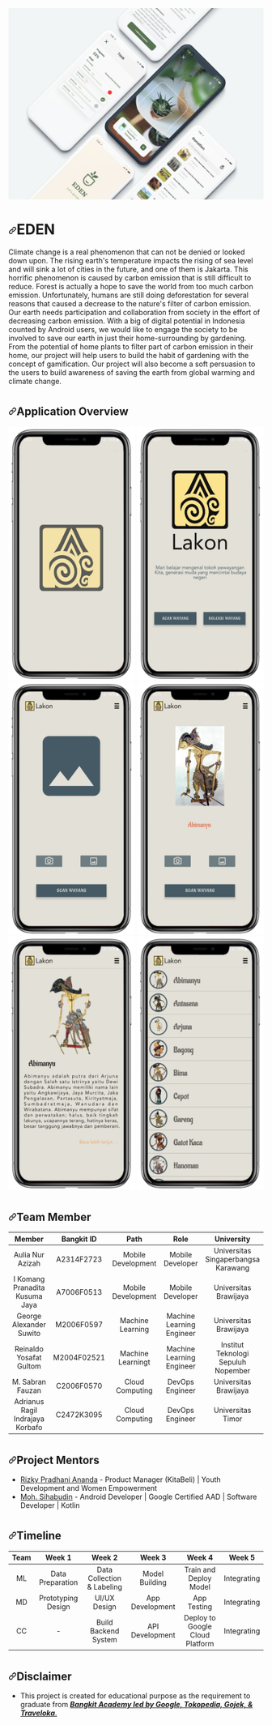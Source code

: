 <p dir="auto"><a target="_blank" rel="noopener noreferrer" href="Resource Picture/aplication_overview.jpeg"><img src="Resource Picture/aplication_overview.jpeg" alt="Our Logo" style="max-width: 100%;"></a></p>
<h1 dir="auto"><a id="user-content-lakon" class="anchor" aria-hidden="true" href="#lakon"><svg class="octicon octicon-link" viewBox="0 0 16 16" version="1.1" width="16" height="16" aria-hidden="true"><path fill-rule="evenodd" d="M7.775 3.275a.75.75 0 001.06 1.06l1.25-1.25a2 2 0 112.83 2.83l-2.5 2.5a2 2 0 01-2.83 0 .75.75 0 00-1.06 1.06 3.5 3.5 0 004.95 0l2.5-2.5a3.5 3.5 0 00-4.95-4.95l-1.25 1.25zm-4.69 9.64a2 2 0 010-2.83l2.5-2.5a2 2 0 012.83 0 .75.75 0 001.06-1.06 3.5 3.5 0 00-4.95 0l-2.5 2.5a3.5 3.5 0 004.95 4.95l1.25-1.25a.75.75 0 00-1.06-1.06l-1.25 1.25a2 2 0 01-2.83 0z"></path></svg></a>EDEN</h1>
<p dir="auto">Climate change is a real phenomenon that can not be denied or looked down upon. The rising earth's temperature impacts the rising of sea level and will sink a lot of cities in the future, and one of them is Jakarta. This horrific phenomenon is caused by carbon emission that is still difficult to reduce. Forest is actually a hope to save the world from too much carbon emission. Unfortunately, humans are still doing deforestation for several reasons that caused a decrease to the nature's filter of carbon emission. Our earth needs participation and collaboration from society in the effort of decreasing carbon emission. With a big of digital potential in Indonesia counted by Android users, we would like to engage the society to be involved to save our earth in just their home-surrounding by gardening. From the potential of home plants to filter part of carbon emission in their home, our project will help users to build the habit of gardening with the concept of gamification. Our project will also become a soft persuasion to the users to build awareness of saving the earth from global warming and climate change.</p>

<h1 dir="auto"></h1>
<h2 dir="auto"><a id="user-content-application-overview" class="anchor" aria-hidden="true" href="#application-overview"><svg class="octicon octicon-link" viewBox="0 0 16 16" version="1.1" width="16" height="16" aria-hidden="true"><path fill-rule="evenodd" d="M7.775 3.275a.75.75 0 001.06 1.06l1.25-1.25a2 2 0 112.83 2.83l-2.5 2.5a2 2 0 01-2.83 0 .75.75 0 00-1.06 1.06 3.5 3.5 0 004.95 0l2.5-2.5a3.5 3.5 0 00-4.95-4.95l-1.25 1.25zm-4.69 9.64a2 2 0 010-2.83l2.5-2.5a2 2 0 012.83 0 .75.75 0 001.06-1.06 3.5 3.5 0 00-4.95 0l-2.5 2.5a3.5 3.5 0 004.95 4.95l1.25-1.25a.75.75 0 00-1.06-1.06l-1.25 1.25a2 2 0 01-2.83 0z"></path></svg></a>Application Overview</h2>
<p dir="auto">
  <a target="_blank" rel="noopener noreferrer" href="https://github.com/C22-PS292/Lakon/blob/main/Resource/Mockup/loading-page.png"><img src="https://github.com/C22-PS292/Lakon/raw/main/Resource/Mockup/loading-page.png" width="250" height="500" style="max-width: 100%;"></a>
  <a target="_blank" rel="noopener noreferrer" href="https://github.com/C22-PS292/Lakon/blob/main/Resource/Mockup/dashboard-page.png"><img src="https://github.com/C22-PS292/Lakon/raw/main/Resource/Mockup/dashboard-page.png" width="250" height="500" style="max-width: 100%;"></a>
  <a target="_blank" rel="noopener noreferrer" href="https://github.com/C22-PS292/Lakon/blob/main/Resource/Mockup/scanning-page.png"><img src="https://github.com/C22-PS292/Lakon/raw/main/Resource/Mockup/scanning-page.png" width="250" height="500" style="max-width: 100%;"></a>
  <a target="_blank" rel="noopener noreferrer" href="https://github.com/C22-PS292/Lakon/blob/main/Resource/Mockup/scanning-result-page.png"><img src="https://github.com/C22-PS292/Lakon/raw/main/Resource/Mockup/scanning-result-page.png" width="250" height="500" style="max-width: 100%;"></a>
  <a target="_blank" rel="noopener noreferrer" href="https://github.com/C22-PS292/Lakon/blob/main/Resource/Mockup/wayang-detail-page.png"><img src="https://github.com/C22-PS292/Lakon/raw/main/Resource/Mockup/wayang-detail-page.png" width="250" height="500" style="max-width: 100%;"></a>
  <a target="_blank" rel="noopener noreferrer" href="https://github.com/C22-PS292/Lakon/blob/main/Resource/Mockup/wayang-list-page.png"><img src="https://github.com/C22-PS292/Lakon/raw/main/Resource/Mockup/wayang-list-page.png" width="250" height="500" style="max-width: 100%;"></a>
</p>
<h1 dir="auto"></h1>
<h2 dir="auto"><a id="user-content-team-member" class="anchor" aria-hidden="true" href="#team-member"><svg class="octicon octicon-link" viewBox="0 0 16 16" version="1.1" width="16" height="16" aria-hidden="true"><path fill-rule="evenodd" d="M7.775 3.275a.75.75 0 001.06 1.06l1.25-1.25a2 2 0 112.83 2.83l-2.5 2.5a2 2 0 01-2.83 0 .75.75 0 00-1.06 1.06 3.5 3.5 0 004.95 0l2.5-2.5a3.5 3.5 0 00-4.95-4.95l-1.25 1.25zm-4.69 9.64a2 2 0 010-2.83l2.5-2.5a2 2 0 012.83 0 .75.75 0 001.06-1.06 3.5 3.5 0 00-4.95 0l-2.5 2.5a3.5 3.5 0 004.95 4.95l1.25-1.25a.75.75 0 00-1.06-1.06l-1.25 1.25a2 2 0 01-2.83 0z"></path></svg></a>Team Member</h2>
<table>
<thead>
<tr>
<th align="center">Member</th>
<th align="center">Bangkit ID</th>
<th align="center">Path</th>
<th align="center">Role</th>

<th align="center">University</th>
</tr>
</thead>
<tbody>
<tr>
<td align="center">Aulia Nur Azizah</td>
<td align="center">A2314F2723</td>
<td align="center">Mobile Development</td>
<td align="center">Mobile Developer</td>

<td align="center">Universitas Singaperbangsa Karawang</td>
</tr>
<tr>
<td align="center">I Komang Pranadita Kusuma Jaya</td>
<td align="center">A7006F0513</td>
<td align="center">Mobile Development</td>
<td align="center">Mobile Developer</td>
<td align="center">Universitas Brawijaya</td>
</tr>
<tr>
<td align="center">George Alexander Suwito</td>
<td align="center">M2006F0597</td>
<td align="center">Machine Learning</td>
<td align="center">Machine Learning Engineer</td>

<td align="center">Universitas Brawijaya</td>
</tr>
<tr>
<td align="center">Reinaldo Yosafat Gultom</td>
<td align="center">M2004F02521</td>
<td align="center">Machine Learningt</td>
<td align="center">Machine Learning Engineer</td>

<td align="center">Institut Teknologi Sepuluh Nopember</td>
</tr>
<tr>
<td align="center">M. Sabran Fauzan</td>
<td align="center">C2006F0570</td>
<td align="center">Cloud Computing</td>
<td align="center">DevOps Engineer</td>

<td align="center">Universitas Brawijaya</td>
</tr>
<tr>
<td align="center">Adrianus Ragil Indrajaya Korbafo</td>
<td align="center">C2472K3095</td>
<td align="center">Cloud Computing</td>
<td align="center">DevOps Engineer</td>

<td align="center"> Universitas Timor</td>
</tr>
</tbody>
</table>
<h1 dir="auto"></h1>
<h2 dir="auto"><a id="user-content-project-mentors" class="anchor" aria-hidden="true" href="#project-mentors"><svg class="octicon octicon-link" viewBox="0 0 16 16" version="1.1" width="16" height="16" aria-hidden="true"><path fill-rule="evenodd" d="M7.775 3.275a.75.75 0 001.06 1.06l1.25-1.25a2 2 0 112.83 2.83l-2.5 2.5a2 2 0 01-2.83 0 .75.75 0 00-1.06 1.06 3.5 3.5 0 004.95 0l2.5-2.5a3.5 3.5 0 00-4.95-4.95l-1.25 1.25zm-4.69 9.64a2 2 0 010-2.83l2.5-2.5a2 2 0 012.83 0 .75.75 0 001.06-1.06 3.5 3.5 0 00-4.95 0l-2.5 2.5a3.5 3.5 0 004.95 4.95l1.25-1.25a.75.75 0 00-1.06-1.06l-1.25 1.25a2 2 0 01-2.83 0z"></path></svg></a>Project Mentors</h2>
<ul dir="auto">
<li><a href="https://www.linkedin.com/in/rizky-pradhani-ananda-057666107/" rel="nofollow">Rizky Pradhani Ananda</a> - Product Manager (KitaBeli) | Youth Development and Women Empowerment</li>
<li><a href="https://www.linkedin.com/in/moh-sihabudin/" rel="nofollow">Moh. Sihabudin</a> - Android Developer | Google Certified AAD | Software Developer | Kotlin</li>
</ul>
<h1 dir="auto"></h1>
<h2 dir="auto"><a id="user-content-timeline" class="anchor" aria-hidden="true" href="#timeline"><svg class="octicon octicon-link" viewBox="0 0 16 16" version="1.1" width="16" height="16" aria-hidden="true"><path fill-rule="evenodd" d="M7.775 3.275a.75.75 0 001.06 1.06l1.25-1.25a2 2 0 112.83 2.83l-2.5 2.5a2 2 0 01-2.83 0 .75.75 0 00-1.06 1.06 3.5 3.5 0 004.95 0l2.5-2.5a3.5 3.5 0 00-4.95-4.95l-1.25 1.25zm-4.69 9.64a2 2 0 010-2.83l2.5-2.5a2 2 0 012.83 0 .75.75 0 001.06-1.06 3.5 3.5 0 00-4.95 0l-2.5 2.5a3.5 3.5 0 004.95 4.95l1.25-1.25a.75.75 0 00-1.06-1.06l-1.25 1.25a2 2 0 01-2.83 0z"></path></svg></a>Timeline</h2>
<table>
<thead>
<tr>
<th align="center">Team</th>
<th align="center">Week 1</th>
<th align="center">Week 2</th>
<th align="center">Week 3</th>
<th align="center">Week 4</th>
<th align="center">Week 5</th>
</tr>
</thead>
<tbody>
<tr>
<td align="center">ML</td>
<td align="center">Data Preparation</td>
<td align="center">Data Collection &amp; Labeling</td>
<td align="center">Model Building</td>
<td align="center">Train and Deploy Model</td>
<td align="center">Integrating</td>
</tr>
<tr>
<td align="center">MD</td>
<td align="center">Prototyping Design</td>
<td align="center">UI/UX Design</td>
<td align="center">App Development</td>
<td align="center">App Testing</td>
<td align="center">Integrating</td>
</tr>
<tr>
<td align="center">CC</td>
<td align="center">-</td>
<td align="center">Build Backend System</td>
<td align="center">API Development</td>
<td align="center">Deploy to Google Cloud Platform</td>
<td align="center">Integrating</td>
</tr>
</tbody>
</table>
<h1 dir="auto"></h1>
<h2 dir="auto"><a id="user-content-disclaimer" class="anchor" aria-hidden="true" href="#disclaimer"><svg class="octicon octicon-link" viewBox="0 0 16 16" version="1.1" width="16" height="16" aria-hidden="true"><path fill-rule="evenodd" d="M7.775 3.275a.75.75 0 001.06 1.06l1.25-1.25a2 2 0 112.83 2.83l-2.5 2.5a2 2 0 01-2.83 0 .75.75 0 00-1.06 1.06 3.5 3.5 0 004.95 0l2.5-2.5a3.5 3.5 0 00-4.95-4.95l-1.25 1.25zm-4.69 9.64a2 2 0 010-2.83l2.5-2.5a2 2 0 012.83 0 .75.75 0 001.06-1.06 3.5 3.5 0 00-4.95 0l-2.5 2.5a3.5 3.5 0 004.95 4.95l1.25-1.25a.75.75 0 00-1.06-1.06l-1.25 1.25a2 2 0 01-2.83 0z"></path></svg></a>Disclaimer</h2>
<ul dir="auto">
<li>This project is created for educational purpose as the requirement to graduate from <a href="https://www.linkedin.com/company/bangkit-academy/mycompany/" rel="nofollow"><strong><em>Bangkit Academy led by Google, Tokopedia, Gojek, &amp; Traveloka</em></strong>.</a></li>
</ul>
</article>
  </div>

    

  </readme-toc>

